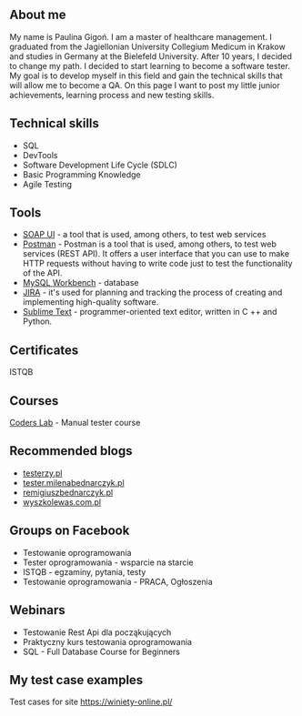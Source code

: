 ## **About me**  
My name is Paulina Gigoń. I am a master of healthcare management. 
I graduated from the Jagiellonian University Collegium Medicum in Krakow and studies in Germany at the Bielefeld University. After 10 years, I decided to change my path. 
I decided to start learning to become a software tester. My goal is to develop myself in this field and gain the technical skills that will allow me to become a QA. 
On this page I want to post my little junior achievements, learning process and new testing skills. 

## **Technical skills** 
- SQL
- DevTools
- Software Development Life Cycle (SDLC)
- Basic Programming Knowledge
- Agile Testing

## **Tools**
- [SOAP UI](https://www.soapui.org/) - a tool that is used, among others, to test web services
- [Postman](https://www.postman.com/) - Postman is a tool that is used, among others, to test web services (REST API). 
  It offers a user interface that you can use to make HTTP requests without having to write code just to test the functionality of the API.
- [MySQL Workbench](https://www.mysql.com/products/workbench/) - database
- [JIRA](https://www.atlassian.com/pl/software/jira) - it's used for planning and tracking the process of creating and implementing high-quality software.
- [Sublime Text](https://www.sublimetext.com/) - programmer-oriented text editor, written in C ++ and Python.

## **Certificates**
ISTQB

## **Courses**
[Coders Lab](https://coderslab.pl/pl/tester-manualny) - Manual tester course

## **Recommended blogs** 
- [testerzy.pl](https://testerzy.pl/)
- [tester.milenabednarczyk.pl](https://tester.milenabednarczyk.pl/)
- [remigiuszbednarczyk.pl](https://remigiuszbednarczyk.pl/)
- [wyszkolewas.com.pl](https://www.wyszkolewas.com.pl/blog/)

## **Groups on Facebook**
- Testowanie oprogramowania 
- Tester oprogramowania - wsparcie na starcie
- ISTQB - egzaminy, pytania, testy
- Testowanie oprogramowania - PRACA, Ogłoszenia

## **Webinars**
- Testowanie Rest Api dla począkujących 
- Praktyczny kurs testowania oprogramowania 
- SQL - Full Database Course for Beginners

## **My test case examples**
Test cases for site https://winiety-online.pl/




